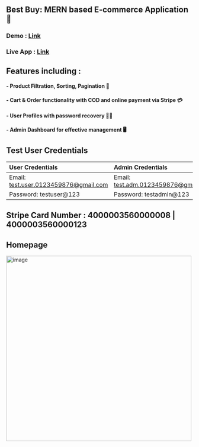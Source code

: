 ## Best Buy: MERN based E-commerce Application 🛒
### Demo : [Link](https://drive.google.com/file/d/11qXYFyH4JWadc-iHrwF9za3U3rUPCRmE/view?usp=drive_link)
### Live App : [Link](https://best-buy-frontend-topaz.vercel.app)

## Features including : 
####    - Product Filtration, Sorting, Pagination 🎯
####    - Cart & Order functionality with COD and online payment via Stripe 💳
####    - User Profiles with password recovery 🧑‍💻
####    - Admin Dashboard for effective management 🖥️

## Test User Credentials
| User Credentials | Admin Credentials |
|:----------|:-----------|
| Email: test.user.0123459876@gmail.com | Email: test.adm.0123459876@gmail.com |
| Password: testuser@123 | Password: testadmin@123 |


## Stripe Card Number : 4000003560000008 | 4000003560000123

## Homepage
<img width="500" alt="image" src="https://github.com/logic-found/Best-Buy/assets/93260606/eebeb565-f2cb-4feb-b6c2-f3280144d887">

